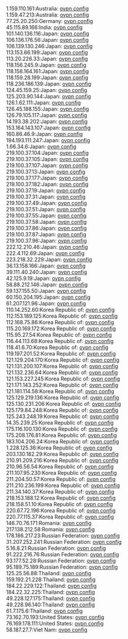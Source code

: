 1.159.110.161:Australia: [ovpn config](vpn/1_159_110_161.ovpn)  
1.159.47.213:Australia: [ovpn config](vpn/1_159_47_213.ovpn)  
77.25.20.250:Germany: [ovpn config](vpn/77_25_20_250.ovpn)  
45.115.89.166:India: [ovpn config](vpn/45_115_89_166.ovpn)  
101.140.136.116:Japan: [ovpn config](vpn/101_140_136_116.ovpn)  
106.136.176.56:Japan: [ovpn config](vpn/106_136_176_56.ovpn)  
106.139.130.246:Japan: [ovpn config](vpn/106_139_130_246.ovpn)  
113.153.66.199:Japan: [ovpn config](vpn/113_153_66_199.ovpn)  
113.20.226.33:Japan: [ovpn config](vpn/113_20_226_33.ovpn)  
118.156.245.9:Japan: [ovpn config](vpn/118_156_245_9.ovpn)  
118.158.164.161:Japan: [ovpn config](vpn/118_158_164_161.ovpn)  
118.159.28.199:Japan: [ovpn config](vpn/118_159_28_199.ovpn)  
118.236.186.139:Japan: [ovpn config](vpn/118_236_186_139.ovpn)  
124.45.159.25:Japan: [ovpn config](vpn/124_45_159_25.ovpn)  
125.203.90.144:Japan: [ovpn config](vpn/125_203_90_144.ovpn)  
126.1.62.111:Japan: [ovpn config](vpn/126_1_62_111.ovpn)  
126.45.188.155:Japan: [ovpn config](vpn/126_45_188_155.ovpn)  
126.79.105.117:Japan: [ovpn config](vpn/126_79_105_117.ovpn)  
14.193.38.202:Japan: [ovpn config](vpn/14_193_38_202.ovpn)  
153.164.143.107:Japan: [ovpn config](vpn/153_164_143_107.ovpn)  
160.86.46.9:Japan: [ovpn config](vpn/160_86_46_9.ovpn)  
194.193.111.247:Japan: [ovpn config](vpn/194_193_111_247.ovpn)  
1.66.34.6:Japan: [ovpn config](vpn/1_66_34_6.ovpn)  
219.100.37.104:Japan: [ovpn config](vpn/219_100_37_104.ovpn)  
219.100.37.105:Japan: [ovpn config](vpn/219_100_37_105.ovpn)  
219.100.37.107:Japan: [ovpn config](vpn/219_100_37_107.ovpn)  
219.100.37.13:Japan: [ovpn config](vpn/219_100_37_13.ovpn)  
219.100.37.177:Japan: [ovpn config](vpn/219_100_37_177.ovpn)  
219.100.37.182:Japan: [ovpn config](vpn/219_100_37_182.ovpn)  
219.100.37.19:Japan: [ovpn config](vpn/219_100_37_19.ovpn)  
219.100.37.31:Japan: [ovpn config](vpn/219_100_37_31.ovpn)  
219.100.37.49:Japan: [ovpn config](vpn/219_100_37_49.ovpn)  
219.100.37.51:Japan: [ovpn config](vpn/219_100_37_51.ovpn)  
219.100.37.55:Japan: [ovpn config](vpn/219_100_37_55.ovpn)  
219.100.37.58:Japan: [ovpn config](vpn/219_100_37_58.ovpn)  
219.100.37.86:Japan: [ovpn config](vpn/219_100_37_86.ovpn)  
219.100.37.87:Japan: [ovpn config](vpn/219_100_37_87.ovpn)  
219.100.37.96:Japan: [ovpn config](vpn/219_100_37_96.ovpn)  
222.12.210.46:Japan: [ovpn config](vpn/222_12_210_46.ovpn)  
222.4.112.69:Japan: [ovpn config](vpn/222_4_112_69.ovpn)  
223.218.32.229:Japan: [ovpn config](vpn/223_218_32_229.ovpn)  
36.13.158.166:Japan: [ovpn config](vpn/36_13_158_166.ovpn)  
39.111.40.240:Japan: [ovpn config](vpn/39_111_40_240.ovpn)  
42.125.9.19:Japan: [ovpn config](vpn/42_125_9_19.ovpn)  
58.88.212.146:Japan: [ovpn config](vpn/58_88_212_146.ovpn)  
59.137.155.50:Japan: [ovpn config](vpn/59_137_155_50.ovpn)  
60.150.204.195:Japan: [ovpn config](vpn/60_150_204_195.ovpn)  
61.207.121.96:Japan: [ovpn config](vpn/61_207_121_96.ovpn)  
110.14.252.60:Korea Republic of: [ovpn config](vpn/110_14_252_60.ovpn)  
112.153.189.125:Korea Republic of: [ovpn config](vpn/112_153_189_125.ovpn)  
112.168.75.86:Korea Republic of: [ovpn config](vpn/112_168_75_86.ovpn)  
115.20.169.172:Korea Republic of: [ovpn config](vpn/115_20_169_172.ovpn)  
115.95.27.54:Korea Republic of: [ovpn config](vpn/115_95_27_54.ovpn)  
116.44.113.68:Korea Republic of: [ovpn config](vpn/116_44_113_68.ovpn)  
118.41.6.70:Korea Republic of: [ovpn config](vpn/118_41_6_70.ovpn)  
119.197.201.52:Korea Republic of: [ovpn config](vpn/119_197_201_52.ovpn)  
121.129.204.170:Korea Republic of: [ovpn config](vpn/121_129_204_170.ovpn)  
121.131.200.107:Korea Republic of: [ovpn config](vpn/121_131_200_107.ovpn)  
121.132.236.64:Korea Republic of: [ovpn config](vpn/121_132_236_64.ovpn)  
121.153.227.245:Korea Republic of: [ovpn config](vpn/121_153_227_245.ovpn)  
121.171.143.252:Korea Republic of: [ovpn config](vpn/121_171_143_252.ovpn)  
121.181.114.58:Korea Republic of: [ovpn config](vpn/121_181_114_58.ovpn)  
125.129.219.136:Korea Republic of: [ovpn config](vpn/125_129_219_136.ovpn)  
125.130.231.206:Korea Republic of: [ovpn config](vpn/125_130_231_206.ovpn)  
125.179.84.248:Korea Republic of: [ovpn config](vpn/125_179_84_248.ovpn)  
125.243.248.19:Korea Republic of: [ovpn config](vpn/125_243_248_19.ovpn)  
14.35.239.25:Korea Republic of: [ovpn config](vpn/14_35_239_25.ovpn)  
175.116.100.130:Korea Republic of: [ovpn config](vpn/175_116_100_130.ovpn)  
175.208.176.81:Korea Republic of: [ovpn config](vpn/175_208_176_81.ovpn)  
183.104.206.24:Korea Republic of: [ovpn config](vpn/183_104_206_24.ovpn)  
1.228.125.36:Korea Republic of: [ovpn config](vpn/1_228_125_36.ovpn)  
203.130.182.29:Korea Republic of: [ovpn config](vpn/203_130_182_29.ovpn)  
210.91.209.216:Korea Republic of: [ovpn config](vpn/210_91_209_216.ovpn)  
210.96.56.54:Korea Republic of: [ovpn config](vpn/210_96_56_54.ovpn)  
211.107.95.230:Korea Republic of: [ovpn config](vpn/211_107_95_230.ovpn)  
211.204.50.57:Korea Republic of: [ovpn config](vpn/211_204_50_57.ovpn)  
211.210.236.199:Korea Republic of: [ovpn config](vpn/211_210_236_199.ovpn)  
211.34.140.37:Korea Republic of: [ovpn config](vpn/211_34_140_37.ovpn)  
218.153.188.12:Korea Republic of: [ovpn config](vpn/218_153_188_12.ovpn)  
218.158.51.10:Korea Republic of: [ovpn config](vpn/218_158_51_10.ovpn)  
220.67.72.196:Korea Republic of: [ovpn config](vpn/220_67_72_196.ovpn)  
220.77.115.37:Korea Republic of: [ovpn config](vpn/220_77_115_37.ovpn)  
146.70.76.171:Romania: [ovpn config](vpn/146_70_76_171.ovpn)  
217.138.212.58:Romania: [ovpn config](vpn/217_138_212_58.ovpn)  
178.186.217.23:Russian Federation: [ovpn config](vpn/178_186_217_23.ovpn)  
31.207.252.241:Russian Federation: [ovpn config](vpn/31_207_252_241.ovpn)  
5.16.8.21:Russian Federation: [ovpn config](vpn/5_16_8_21.ovpn)  
91.222.216.76:Russian Federation: [ovpn config](vpn/91_222_216_76.ovpn)  
93.177.52.28:Russian Federation: [ovpn config](vpn/93_177_52_28.ovpn)  
95.189.75.189:Russian Federation: [ovpn config](vpn/95_189_75_189.ovpn)  
125.25.56.88:Thailand: [ovpn config](vpn/125_25_56_88.ovpn)  
159.192.21.228:Thailand: [ovpn config](vpn/159_192_21_228.ovpn)  
184.22.229.122:Thailand: [ovpn config](vpn/184_22_229_122.ovpn)  
184.22.32.225:Thailand: [ovpn config](vpn/184_22_32_225.ovpn)  
49.228.127.175:Thailand: [ovpn config](vpn/49_228_127_175.ovpn)  
49.228.96.140:Thailand: [ovpn config](vpn/49_228_96_140.ovpn)  
61.7.175.6:Thailand: [ovpn config](vpn/61_7_175_6.ovpn)  
73.162.70.193:United States: [ovpn config](vpn/73_162_70_193.ovpn)  
76.169.178.111:United States: [ovpn config](vpn/76_169_178_111.ovpn)  
58.187.27.7:Viet Nam: [ovpn config](vpn/58_187_27_7.ovpn)  

